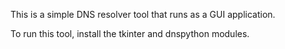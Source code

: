 This is a simple DNS resolver tool that runs as a GUI application. 

To run this tool, install the tkinter and dnspython modules.
